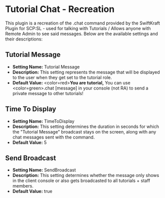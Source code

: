#  Tutorial Chat - Recreation

This plugin is a recreation of the .chat command provided by the SwiftKraft Plugin for SCP:SL - used for talking with Tutorials / Allows anyone with Remote Admin to see said messages. Below are the available settings and their descriptions:

## Tutorial Message

- **Setting Name:** Tutorial Message
- **Description:** This setting represents the message that will be displayed to the user when they get set to the tutorial role.
- **Default Value:** <color=red><b>You are tutorial,</b></color> You can use <color=green>.chat [message]</color> in your console (not RA) to send a private message to other tutorials!

## Time To Display

- **Setting Name:** TimeToDisplay
- **Description:** This setting determines the duration in seconds for which the "Tutorial Message" broadcast stays on the screen, along with any chat messages sent with the command.
- **Default Value:** 5

## Send Broadcast

- **Setting Name:** SendBroadcast
- **Description:** This setting determines whether the message only shows in the client console or also gets broadcasted to all tutorials + staff members.
- **Default Value:** true
